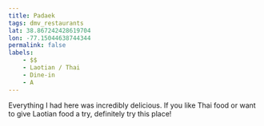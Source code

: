 ```yaml
---
title: Padaek
tags: dmv_restaurants
lat: 38.867242428619704
lon: -77.15044638744344
permalink: false
labels:
    - $$
    - Laotian / Thai
    - Dine-in
    - A
---
```


Everything I had here was incredibly delicious. If you like Thai food or want to give Laotian food a try, definitely try this place!